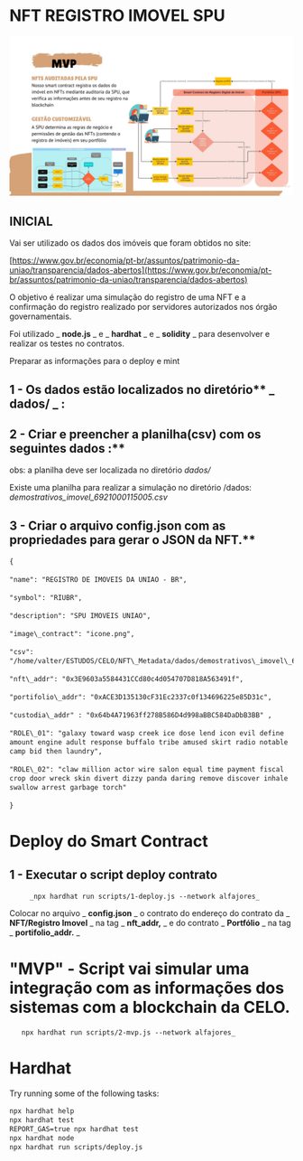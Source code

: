 # NFT REGISTRO IMOVEL SPU



[![A mushroom-head robot](/dados/BlockTeam_-_Cadastro_de_Imoveis_em_Blockchain_pg_8-1.jpg 'BlockTEam')](https://www.canva.com/design/DAFUGiN3iso/797_jg3dp6uqkq8pvHoauQ/view?utm_content=DAFUGiN3iso&utm_campaign=designshare&utm_medium=link&utm_source=publishpresent#1)



## INICIAL

Vai ser utilizado os dados dos imóveis que foram obtidos no site:

[https://www.gov.br/economia/pt-br/assuntos/patrimonio-da-uniao/transparencia/dados-abertos](https://www.gov.br/economia/pt-br/assuntos/patrimonio-da-uniao/transparencia/dados-abertos)

O objetivo é realizar uma simulação do registro de uma NFT e a confirmação do registro realizado por servidores autorizados nos órgão governamentais.

Foi utilizado _ **node.js** _ e _ **hardhat** _ e _ **solidity** _ para desenvolver e realizar os testes no contratos.

Preparar as informações para o deploy e mint

## 1 - Os dados estão localizados no diretório** _ **dados/** _ **:**

## 2 - Criar e preencher a planilha(csv) com os seguintes dados :**

obs: a planilha deve ser localizada no diretório _dados/_

Existe uma planilha para realizar a simulação no diretório /dados: _demostrativos\_imovel\_6921000115005.csv_

## 3 - Criar o arquivo config.json com as propriedades para gerar o JSON da NFT.**

    {

    "name": "REGISTRO DE IMOVEIS DA UNIAO - BR",

    "symbol": "RIUBR",

    "description": "SPU IMOVEIS UNIAO",

    "image\_contract": "icone.png",

    "csv": "/home/valter/ESTUDOS/CELO/NFT\_Metadata/dados/demostrativos\_imovel\_6921000115005.csv",

    "nft\_addr": "0x3E9603a5584431CCd80c4d054707D818A563491f",

    "portifolio\_addr": "0xACE3D135130cF31Ec2337c0f134696225e85D31c",

    "custodia\_addr" : "0x64b4A71963ff278B586D4d998aBBC584DaDbB3BB" ,

    "ROLE\_01": "galaxy toward wasp creek ice dose lend icon evil define amount engine adult response buffalo tribe amused skirt radio notable camp bid then laundry",

    "ROLE\_02": "claw million actor wire salon equal time payment fiscal crop door wreck skin divert dizzy panda daring remove discover inhale swallow arrest garbage torch"

    }

# Deploy do Smart Contract

## **1 - Executar o script deploy contrato**

         _npx hardhat run scripts/1-deploy.js --network alfajores_

Colocar no arquivo _ **config.json** _ o contrato do endereço do contrato da _ **NFT/Registro Imovel** _ na tag _ **nft\_addr,** _ e do contrato _ **Portfólio** _ na tag _ **portifolio\_addr.** _

# "MVP" - Script vai simular uma integração com as informações dos sistemas com a blockchain da CELO.

       npx hardhat run scripts/2-mvp.js --network alfajores_

#
# Hardhat 

Try running some of the following tasks:

```shell
npx hardhat help
npx hardhat test
REPORT_GAS=true npx hardhat test
npx hardhat node
npx hardhat run scripts/deploy.js
```

